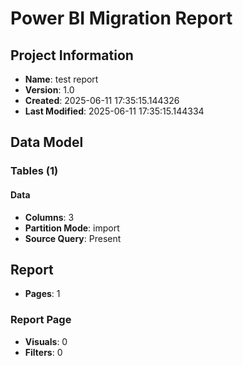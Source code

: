 # Power BI Migration Report

## Project Information
- **Name**: test report
- **Version**: 1.0
- **Created**: 2025-06-11 17:35:15.144326
- **Last Modified**: 2025-06-11 17:35:15.144334

## Data Model

### Tables (1)

#### Data
- **Columns**: 3
- **Partition Mode**: import
- **Source Query**: Present

## Report
- **Pages**: 1

### Report Page
- **Visuals**: 0
- **Filters**: 0
